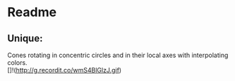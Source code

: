 # Readme

## Unique: 
Cones rotating in concentric circles and in their local axes with interpolating colors. <br>
[]!(http://g.recordit.co/wmS4BlGlzJ.gif)


